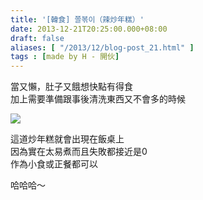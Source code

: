 ```yaml
---
title: '[韓食] 쫄볶이（辣炒年糕）'
date: 2013-12-21T20:25:00.000+08:00
draft: false
aliases: [ "/2013/12/blog-post_21.html" ]
tags : [made by H - 開伙]
---
```


當又懶，肚子又餓想快點有得食  
加上需要準備跟事後清洗東西又不會多的時候  

[![](https://3.bp.blogspot.com/-zXhypKuM0-w/XCiNqu_cmCI/AAAAAAAADP8/tCB9QldY9u8S1EDKuZ6MSv5F9T2HWmZAwCLcBGAs/s640/76.jpg)](https://3.bp.blogspot.com/-zXhypKuM0-w/XCiNqu_cmCI/AAAAAAAADP8/tCB9QldY9u8S1EDKuZ6MSv5F9T2HWmZAwCLcBGAs/s1600/76.jpg)

這道炒年糕就會出現在飯桌上  
因為實在太易煮而且失敗都接近是0  
作為小食或正餐都可以  
  
  
哈哈哈～
